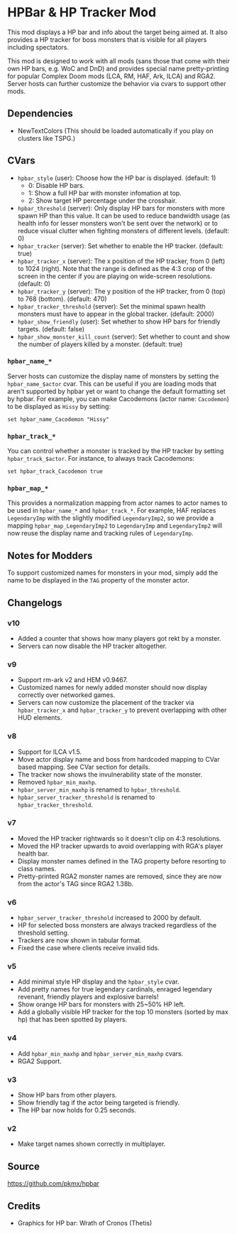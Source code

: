 # HPBar & HP Tracker Mod

This mod displays a HP bar and info about the target being aimed at. It also provides a HP tracker for boss monsters that is visible for all players including spectators.

This mod is designed to work with all mods (sans those that come with their own HP bars, e.g. WoC and DnD) and provides special name pretty-printing for popular Complex Doom mods (LCA, RM, HAF, Ark, ILCA) and RGA2. Server hosts can further customize the behavior via cvars to support other mods.

## Dependencies

* NewTextColors (This should be loaded automatically if you play on clusters like TSPG.)

## CVars

* `hpbar_style` (user): Choose how the HP bar is displayed. (default: 1)
  * 0: Disable HP bars.
  * 1: Show a full HP bar with monster infomation at top.
  * 2: Show target HP percentage under the crosshair.
* `hpbar_threshold` (server): Only display HP bars for monsters with more spawn HP than this value. It can be used to reduce bandwidth usage (as health info for lesser monsters won't be sent over the network) or to reduce visual clutter when fighting monsters of different levels. (default: 0)
* `hpbar_tracker` (server): Set whether to enable the HP tracker. (default: true)
* `hpbar_tracker_x` (server): The x position of the HP tracker, from 0 (left) to 1024 (right). Note that the range is defined as the 4:3 crop of the screen in the center if you are playing on wide-screen resolutions. (default: 0)
* `hpbar_tracker_y` (server): The y position of the HP tracker, from 0 (top) to 768 (bottom). (default: 470)
* `hpbar_tracker_threshold` (server): Set the minimal spawn health monsters must have to appear in the global tracker. (default: 2000)
* `hpbar_show_friendly` (user): Set whether to show HP bars for friendly targets. (default: false)
* `hpbar_show_monster_kill_count` (server): Set whether to count and show the number of players killed by a monster. (default: true)

### `hpbar_name_*`

Server hosts can customize the display name of monsters by setting the `hpbar_name_$actor` cvar. This can be useful if you are loading mods that aren't supported by hpbar yet or want to change the default formatting set by hpbar. For example, you can make Cacodemons (actor name: `Cacodemon`) to be displayed as `Hissy` by setting:

```
set hpbar_name_Cacodemon "Hissy"
```

### `hpbar_track_*`

You can control whether a monster is tracked by the HP tracker by setting `hpbar_track_$actor`. For instance, to always track Cacodemons:

```
set hpbar_track_Cacodemon true
```

### `hpbar_map_*`

This provides a normalization mapping from actor names to actor names to be used in `hpbar_name_*` and `hpbar_track_*`. For example, HAF replaces `LegendaryImp` with the slightly modified `LegendaryImp2`, so we provide a mapping `hpbar_map_LegendaryImp2` to `LegendaryImp` and `LegendaryImp2` will now reuse the display name and tracking rules of `LegendaryImp`.

## Notes for Modders

To support customized names for monsters in your mod, simply add the name to be displayed in the `TAG` property of the monster actor.

## Changelogs

### v10
* Added a counter that shows how many players got rekt by a monster.
* Servers can now disable the HP tracker altogether.

### v9
* Support rm-ark v2 and HEM v0.9467.
* Customized names for newly added monster should now display correctly over networked games.
* Servers can now customize the placement of the tracker via `hpbar_tracker_x` and `hpbar_tracker_y` to prevent overlapping with other HUD elements.

### v8
* Support for ILCA v1.5.
* Move actor display name and boss from hardcoded mapping to CVar based mapping. See CVar section for details.
* The tracker now shows the invulnerability state of the monster.
* Removed `hpbar_min_maxhp`.
* `hpbar_server_min_maxhp` is renamed to `hpbar_threshold`.
* `hpbar_server_tracker_threshold` is renamed to `hpbar_tracker_threshold`.

### v7
* Moved the HP tracker rightwards so it doesn't clip on 4:3 resolutions.
* Moved the HP tracker upwards to avoid overlapping with RGA's player health bar.
* Display monster names defined in the TAG property before resorting to class names.
* Pretty-printed RGA2 monster names are removed, since they are now from the actor's TAG since RGA2 1.38b.

### v6
* `hpbar_server_tracker_threshold` increased to 2000 by default.
* HP for selected boss monsters are always tracked regardless of the threshold setting.
* Trackers are now shown in tabular format.
* Fixed the case where clients receive invalid tids.

### v5
* Add minimal style HP display and the `hpbar_style` cvar.
* Add pretty names for true legendary cardinals, enraged legendary revenant, friendly players and explosive barrels!
* Show orange HP bars for monsters with 25~50% HP left.
* Add a globally visible HP tracker for the top 10 monsters (sorted by max hp) that has been spotted by players.

### v4
* Add `hpbar_min_maxhp` and `hpbar_server_min_maxhp` cvars.
* RGA2 Support.

### v3
* Show HP bars from other players.
* Show friendly tag if the actor being targeted is friendly.
* The HP bar now holds for 0.25 seconds.

### v2
* Make target names shown correctly in multiplayer.

## Source

https://github.com/pkmx/hpbar

## Credits

* Graphics for HP bar: Wrath of Cronos (Thetis)
